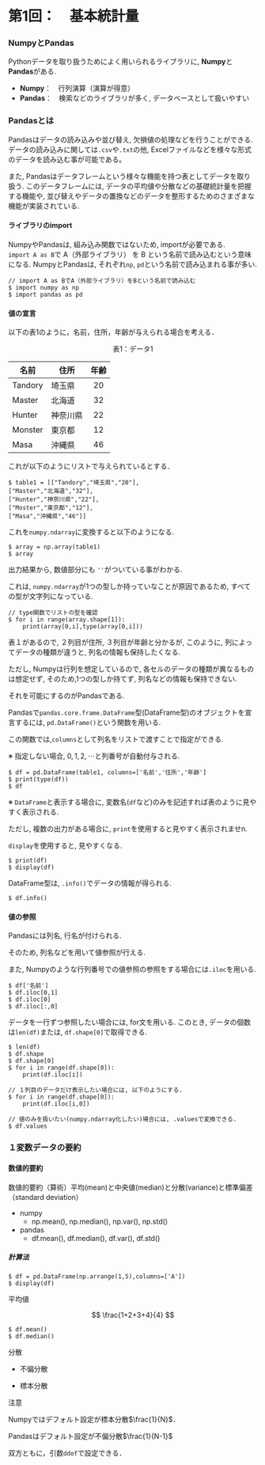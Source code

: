 # 第1回：　基本統計量

### NumpyとPandas
Pythonデータを取り扱うためによく用いられるライブラリに, **Numpy**と**Pandas**がある.
  * **Numpy**：　行列演算（演算が得意）
  * **Pandas**：　検索などのライブラリが多く, データベースとして扱いやすい

### Pandasとは
Pandasはデータの読み込みや並び替え, 欠損値の処理などを行うことができる. データの読み込みに関しては`.csv`や`.txt`の他, Excelファイルなどを様々な形式のデータを読み込む事が可能である。

また, Pandasはデータフレームという様々な機能を持つ表としてデータを取り扱う. このデータフレームには, データの平均値や分散などの基礎統計量を把握する機能や, 並び替えやデータの置換などのデータを整形するためのさまざまな機能が実装されている.

#### ライブラリのimport
NumpyやPandasは, 組み込み関数ではないため, importが必要である.  
`import A as B`で A（外部ライブラリ） を B という名前で読み込むという意味になる.
NumpyとPandasは, それぞれ`np`, `pd`という名前で読み込まれる事が多い.

```
// import A as BでA（外部ライブラリ）をBという名前で読み込む
$ import numpy as np
$ import pandas as pd
```

#### 値の宣言

以下の表1のように，名前，住所，年齢が与えられる場合を考える．
<center>表1：データ1</center>

|名前|住所|年齢|
|--|--|:--:|
|Tandory|埼玉県|20|
|Master|北海道|32|
|Hunter|神奈川県|22|
|Monster|東京都|12|
|Masa|沖縄県|46|

これが以下のようにリストで与えられているとする．

```
$ table1 = [["Tandory","埼玉県","20"],
["Master","北海道","32"],
["Hunter","神奈川県","22"],
["Moster","東京都","12"],
["Masa","沖縄県","46"]]
```
これを`numpy.ndarray`に変換すると以下のようになる.
```
$ array = np.array(table1)
$ array
```

出力結果から, 数値部分にも `''`がついている事がわかる.

これは, `numpy.ndarray`が1つの型しか持っていなことが原因であるため, すべての型が文字列になっている.

```
// type関数でリストの型を確認
$ for i in range(array.shape[1]):
    print(array[0,i],type(array[0,i]))
```

表１があるので, ２列目が住所, ３列目が年齢と分かるが, このように, 列によってデータの種類が違うと, 列名の情報も保持したくなる.

ただし, Numpyは行列を想定しているので, 各セルのデータの種類が異なるものは想定せず, そのため,1つの型しか持てず, 列名などの情報も保持できない.

それを可能にするのがPandasである.

Pandasで`pandas.core.frame.DataFrame`型(DataFrame型)のオブジェクトを宣言するには, `pd.DataFrame()`という関数を用いる.

この関数では,`columns`として列名をリストで渡すことで指定ができる.

※ 指定しない場合, $0,1,2,\cdots$と列番号が自動付与される.

```
$ df = pd.DataFrame(table1, columns=['名前','住所','年齢']
$ print(type(df))
$ df
```

※ `DataFrame`と表示する場合に, 変数名(`df`など)のみを記述すれば表のように見やすく表示される.

ただし, 複数の出力がある場合に, `print`を使用すると見やすく表示されませn.

`display`を使用すると, 見やすくなる.

```
$ print(df)
$ display(df)
```

DataFrame型は, `.info()`でデータの情報が得られる.
```
$ df.info()
```

#### 値の参照
Pandasには列名, 行名が付けられる.

そのため, 列名などを用いて値参照が行える.

また, Numpyのような行列番号での値参照の参照をする場合には`.iloc`を用いる.

```
$ df['名前']
$ df.iloc[0,1]
$ df.iloc[0]
$ df.iloc[:,0]
```
データを一行ずつ参照したい場合には, for文を用いる.
このとき, データの個数は`len(df)`または, `df.shape[0]`で取得できる.

```
$ len(df)
$ df.shape
$ df.shape[0]
$ for i in range(df.shape[0]):
    print(df.iloc[i])

// １列目のデータだけ表示したい場合には, 以下のようにする.
$ for i in range(df.shape[0]):
    print(df.iloc[i,0])
    
// 値のみを扱いたい(numpy.ndarray化したい)場合には, .valuesで変換できる.
$ df.values
```

### １変数データの要約
#### 数値的要約
数値的要約（算術）平均(mean)と中央値(median)と分散(variance)と標準偏差（standard deviation）

* numpy
  * np.mean(), np.median(), np.var(), np.std()
* pandas
  * df.mean(), df.median(), df.var(), df.std()
  
##### 計算法

```
$ df = pd.DataFrame(np.arrange(1,5),columns=['A'])
$ display(df)
```
平均値

$$
\frac{1+2+3+4}{4}
$$

```
$ df.mean()
$ df.median()
```

分散

- 不偏分散

- 標本分散


注意

Numpyではデフォルト設定が標本分散$\frac{1}{N}$．

Pandasはデフォルト設定が不偏分散$\frac{1}{N-1}$

双方ともに，引数`ddof`で設定できる．

